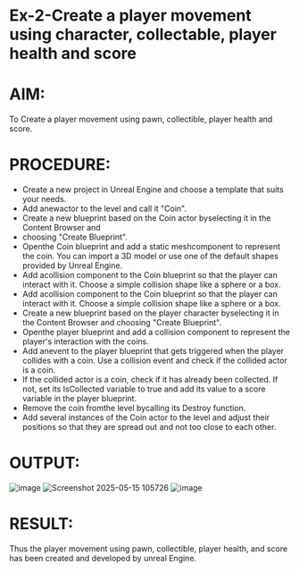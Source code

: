 # Ex-2-Create a player movement using character, collectable, player health and score 

# AIM:
 To Create a player movement using pawn, collectible, player health and score.

 # PROCEDURE:
* Create a new project in Unreal Engine and choose a template that suits your needs.
* Add anewactor to the level and call it "Coin".
* Create a new blueprint based on the Coin actor byselecting it in the Content Browser and
* choosing "Create Blueprint".
* Openthe Coin blueprint and add a static meshcomponent to represent the coin. You can
 import a 3D model or use one of the default shapes provided by Unreal Engine.
* Add acollision component to the Coin blueprint so that the player can interact with it.
 Choose a simple collision shape like a sphere or a box.
* Add acollision component to the Coin blueprint so that the player can interact with it.
 Choose a simple collision shape like a sphere or a box.
* Create a new blueprint based on the player character byselecting it in the Content
 Browser and choosing "Create Blueprint".
* Openthe player blueprint and add a collision component to represent the player's
 interaction with the coins.
* Add anevent to the player blueprint that gets triggered when the player collides with a
 coin. Use a collision event and check if the collided actor is a coin.
* If the collided actor is a coin, check if it has already been collected. If not, set its
 IsCollected variable to true and add its value to a score variable in the player blueprint.
* Remove the coin fromthe level bycalling its Destroy function.
* Add several instances of the Coin actor to the level and adjust their positions so that they
 are spread out and not too close to each other.

# OUTPUT:
![image](https://github.com/user-attachments/assets/b0b7dea0-d94d-48c9-8988-40af7b29b1c5)
![Screenshot 2025-05-15 105726](https://github.com/user-attachments/assets/8ddd695a-acc2-4f35-baae-a31e98250d13)
![image](https://github.com/user-attachments/assets/99cfc606-3a20-4d24-8c1d-11b5cdb61731)


# RESULT:
 Thus the player movement using pawn, collectible, player health, and score has been created and
 developed by unreal Engine.
